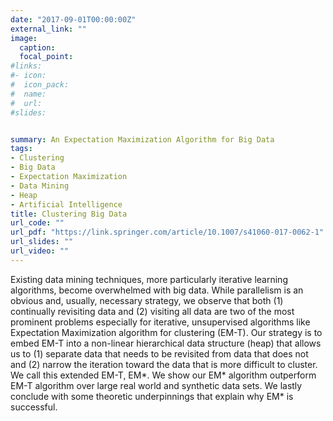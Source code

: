 ```yaml
---
date: "2017-09-01T00:00:00Z"
external_link: ""
image:
  caption: 
  focal_point: 
#links:
#- icon: 
#  icon_pack: 
#  name: 
#  url: 
#slides: 


summary: An Expectation Maximization Algorithm for Big Data
tags:
- Clustering
- Big Data
- Expectation Maximization
- Data Mining
- Heap
- Artificial Intelligence 
title: Clustering Big Data 
url_code: ""
url_pdf: "https://link.springer.com/article/10.1007/s41060-017-0062-1"
url_slides: ""
url_video: ""
---
```


Existing data mining techniques, more particularly iterative learning algorithms, become overwhelmed with big data. While parallelism is an obvious and, usually, necessary strategy, we observe that both (1) continually
revisiting data and (2) visiting all data are two of the most prominent problems especially for iterative, unsupervised algorithms like Expectation Maximization algorithm for clustering (EM-T). Our strategy is to embed EM-T into a non-linear hierarchical data structure (heap) that allows us to (1) separate data that needs to be revisited from data that does not and (2) narrow the iteration toward the data that is more difficult to cluster. We call this extended EM-T, EM*. We show our EM* algorithm outperform EM-T algorithm over large real world and synthetic data sets. We lastly conclude with some theoretic underpinnings that explain why EM* is successful.
